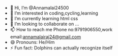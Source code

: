 - 👋 Hi, I’m @Annamalai24500
- 👀 I’m interested in coding,cycling,learning
- 🌱 I’m currently learning html css
- 💞️ I’m looking to collaborate on ...
- 📫 How to reach me Phone no:9791906550,work email:annamalairaj24@gmail.com
- 😄 Pronouns: He/Him
- ⚡ Fun fact: Dolphins can actually recognize itself

<!---
Annamalai24500/Annamalai24500 is a ✨ special ✨ repository because its `README.md` (this file) appears on your GitHub profile.
You can click the Preview link to take a look at your changes.
--->

